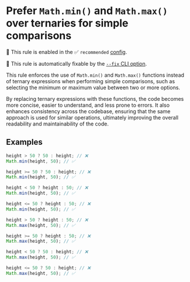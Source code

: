 # Prefer `Math.min()` and `Math.max()` over ternaries for simple comparisons

💼 This rule is enabled in the ✅ `recommended` [config](https://github.com/sindresorhus/eslint-plugin-unicorn#preset-configs-eslintconfigjs).

🔧 This rule is automatically fixable by the [`--fix` CLI option](https://eslint.org/docs/latest/user-guide/command-line-interface#--fix).

<!-- end auto-generated rule header -->
<!-- Do not manually modify this header. Run: `npm run fix:eslint-docs` -->

This rule enforces the use of `Math.min()` and `Math.max()` functions instead of ternary expressions when performing simple comparisons, such as selecting the minimum or maximum value between two or more options. 

By replacing ternary expressions with these functions, the code becomes more concise, easier to understand, and less prone to errors. It also enhances consistency across the codebase, ensuring that the same approach is used for similar operations, ultimately improving the overall readability and maintainability of the code.

## Examples

<!-- Math.min() -->

```js
height > 50 ? 50 : height; // ❌
Math.min(height, 50); // ✅
```

```js
height >= 50 ? 50 : height; // ❌
Math.min(height, 50); // ✅
```

```js
height < 50 ? height : 50; // ❌
Math.min(height, 50); // ✅
```

```js
height <= 50 ? height : 50; // ❌
Math.min(height, 50); // ✅
```

<!-- Math.max() -->

```js
height > 50 ? height : 50; // ❌
Math.max(height, 50); // ✅
```

```js
height >= 50 ? height : 50; // ❌
Math.max(height, 50); // ✅
```

```js
height < 50 ? 50 : height; // ❌
Math.max(height, 50); // ✅
```

```js
height <= 50 ? 50 : height; // ❌
Math.max(height, 50); // ✅
```
